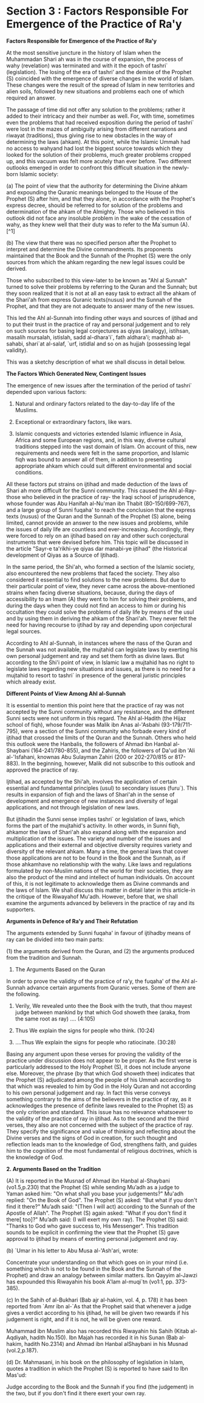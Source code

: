 Section 3 : Factors Responsible For Emergence of the Practice of Ra'y
=====================================================================

**Factors Responsible for Emergence of the Practice of Ra'y**

At the most sensitive juncture in the history of Islam when the
Muhammadan Shari ah was in the course of expansion, the process of wahy
(revelation) was terminated and with it the epoch of tashri\`
(legislation). The losing of the era of tashri’ and the demise of the
Prophet (S) coincided with the emergence of diverse changes in the world
of Islam. These changes were the result of the spread of Islam in new
territories and alien soils, followed by new situations and problems
each one of which required an answer.

The passage of time did not offer any solution to the problems; rather
it added to their intricacy and their number as well. For, with time,
sometimes even the problems that had received exposition during the
period of tashri\` were lost in the mazes of ambiguity arising from
different narrations and riwayat (traditions), thus giving rise to new
obstacles in the way of determining the laws (ahkam). At this point,
while the Islamic Ummah had no access to wahyand had lost the biggest
source towards which they looked for the solution of their problems,
much greater problems cropped up, and this vacuum was felt more acutely
than ever before. Two different outlooks emerged in order to confront
this difficult situation in the newly-born Islamic society:

(a) The point of view that the authority for determining the Divine
ahkam and expounding the Quranic meanings belonged to the House of the
Prophet (S) after him, and that they alone, in accordance with the
Prophet's express decree, should be referred to for solution of the
problems and determination of the ahkam of the Almighty. Those who
believed in this outlook did not face any insoluble problem in the wake
of the cessation of wahy, as they knew well that their duty was to refer
to the Ma\`sumun (A). [^1]

(b) The view that there was no specified person after the Prophet to
interpret and determine the Divine commandments. Its proponents
maintained that the Book and the Sunnah of the Prophet (S) were the only
sources from which the ahkam regarding the new legal issues could be
derived.

Those who subscribed to this view-later to be known as "Ahl al­ Sunnah"
turned to solve their problems by referring to the Quran and the Sunnah;
but they soon realized that it is not at all an easy task to extract all
the ahkam of the Shari'ah from express Quranic texts(nusus) and the
Sunnah of the Prophet, and that they are not adequate to answer many of
the new issues.

This led the Ahl al-Sunnah into finding other ways and sources of
ijtihad and to put their trust in the practice of ray and personal
judge­ment and to rely on such sources for basing legal conjectures as
qiyas (analogy), istihsan, masalih mursalah, istislah, sadd
al-dhara'i\`, fath al­dhara'i; madhhab al-sahabi, shari\`at al-salaf,
\`urf, istidlal and so on as hujjah (possessing legal validity).

This was a sketchy description of what we shall discuss in detail
below.

**The Factors Which Generated New, Contingent Issues**

The emergence of new issues after the termination of the period of
tashri\` depended upon various factors:

1. Natural and ordinary factors related to the day-to-day life of the
Muslims.
2. Exceptional or extraordinary factors, like wars.

3. Islamic conquests and victories extended Islamic influence in Asia,
Africa and some European regions, and, in this way, diverse cultural
traditions stepped into the vast domain of Islam. On account of this,
new requirements and needs were felt in the same proportion, and Islamic
fiqh was bound to answer all of them, in addition to presenting
appropriate ahkam which could suit different environmental and social
conditions.

All these factors put strains on ijtihad and made deduction of the laws
of Shari ah more difficult for the Sunni community. This caused the Ahl
al-Ray-those who believed in the practice of ray- the Iraqi school of
jurisprudence, whose founder was Abu Hanifah al-Nu'man ibn Thabit
(80-150/699-767), and a large group of Sunni fuqaha' to reach the
conclusion that the express texts (nusus) of the Quran and the Sunnah of
the Prophet (S) alone, being limited, cannot provide an answer to the
new issues and problems, while the issues of daily life are countless
and ever-increasing. Accordingly, they were forced to rely on an ijtihad
based on ray and other such conjectural instruments that were devised
before him. This topic will be discussed in the article "Sayr-e
ta'rikhi-ye qiyas dar manabi-ye ijtihad" (the Historical development of
Qiyas as a Source of Ijtihad).

In the same period, the Shi'ah, who formed a section of the Islamic
society, also encountered the new problems that faced the society. They
also considered it essential to find solutions to the new problems. But
due to their particular point of view, they never came across the
above-mentioned strains when facing diverse situations, because, during
the days of accessibility to an Imam (A) they went to him for solving
their problems, and during the days when they could not find an access
to him or during his occultation they could solve the problems of daily
life by means of the usul and by using them in deriving the ahkam of the
Shari'ah. They never felt the need for having recourse to ijtihad by ray
and depending upon conjectural legal sources.

According to Ahl al-Sunnah, in instances where the nass of the Quran
and the Sunnah was not available, the mujtahid can legislate laws by
exerting his own personal judgement and ray and set them forth as divine
laws. But according to the Shi'i point of view, in Islamic law a
mujtahid has no right to legislate laws regarding new situations and
issues, as there is no need for a mujtahid to resort to tashri\` in
presence of the general juristic principles which already exist.

**Different Points of View Among Ahl al-Sunnah**

It is essential to mention this point here that the practice of ray was
not accepted by the Sunni community without any resistance, and the
different Sunni sects were not uniform in this regard. The Ahl al-Hadith
(the Hijaz school of fiqh), whose founder was Malik ibn Anas al-'Asbahi
(93-179/711-795), were a section of the Sunni community who forbade
every kind of ijtihad that crossed the limits of the Quran and the
Sunnah. Others who held this outlook were the Hanbalis, the followers of
Ahmad ibn Hanbal al-Shaybani (164-241/780-855), and the Zahiris, the
followers of Da'ud ibn 'Ali al-'Isfahani, knownas Abu Sulayman Zahiri
(200 or 202-270/815 or 817-883). In the beginning, however, Malik did
not subscribe to this outlook and approved the practice of ray.

Ijtihad, as accepted by the Shi'ah, involves the application of certain
essential and fundamental principles (usul) to secondary issues
(furu\`). This results in expansion of fiqh and the laws of Shari'ah in
the sense of development and emergence of new instances and diversity of
legal applications, and not through legislation of new laws.

But ijtihadin the Sunni sense implies tashri\` or legislation of laws,
which forms the part of the mujtahid's activity. In other words, in
Sunni fiqh, ahkamor the laws of Shari'ah also expand along with the
expansion and multiplication of the issues. The variety and number of
the issues and applications and their external and objective diversity
requires variety and diversity of the relevant ahkam. Many a time, the
general laws that cover those applications are not to be found in the
Book and the Sunnah, as if those ahkamhave no relationship with the
wahy. Like laws and regulations formulated by non-Muslim nations of the
world for their societies, they are also the product of the mind and
intellect of human individuals. On account of this, it is not legitimate
to acknowledge them as Divine commands and the laws of Islam. We shall
discuss this matter in detail later in this article-in the critique of
the Riwayahof Mu'adh. However, before that, we shall examine the
arguments advanced by believers in the practice of ray and its
support­ers.

**Arguments in Defence of Ra'y and Their Refutation**

The arguments extended by Sunni fuqaha' in favour of ijtihadby means of
ray can be divided into two main parts:

(1) the arguments derived from the Quran, and
(2) the arguments pro­duced from the tradition and Sunnah.

1. The Arguments Based on the Quran

In order to prove the validity of the practice of ra’y, the fuqaha' of
the Ahl al-Sunnah advance certain arguments from Quranic verses. Some of
them are the following.

1. Verily, We revealed unto thee the Book with the truth, that thou
mayest judge between mankind by that which God showeth thee (araka, from
the same root as ray) .... (4:105)

2. Thus We explain the signs for people who think. (10:24)

3. ....Thus We explain the signs for people who ratiocinate. (30:28)

Basing any argument upon these verses for proving the validity of the
practice under discussion does not appear to be proper. As the first
verse is particularly addressed to the Holy Prophet (S), it does not
include anyone else. Moreover, the phrase (by that which God showeth
thee) indicates that the Prophet (S) adjudicated among the people of his
Ummah according to that which was revealed to him by God in the Holy
Quran and not according to his own person­al judgement and ray. In fact
this verse conveys something contrary to the aims of the believers in
the practice of ray, as it acknowledges the presence of definite laws
revealed to the Prophet (S) as the only criteri­on and standard. This
issue has no relevance whatsoever to the validity of the practice of ray
in ijtihad. As to the second and the third verses, they also are not
concerned with the subject of the practice of ray. They specify the
significance and value of thinking and reflecting about the Divine
verses and the signs of God in creation, for such thought and reflection
leads man to the knowledge of God, strengthens faith, and guides him to
the cognition of the most fundamental of religious doctrines, which is
the knowledge of God.

**2. Arguments Based on the Tradition**

(A) It is reported in the Musnad of Ahmad ibn Hanbal al-Shaybani
(vo1.5,p.230) that the Prophet (S) while sending Mu’adh as a judge to
Yaman asked him: "On what shall you base your judgements?" Mu'adh
replied: "On the Book of God". The Prophet (S) asked: "But what if you
don't find it there?" Mu’adh said: "(Then I will act) according to the
Sunnah of the Apostle of Allah". The Prophet (S) again asked: "What if
you don't find it there[ too]?" Mu’adh said: (I will exert my own ray).
The Prophet (S) said: "Thanks to God who gave success to, His
Messenger". This tradition sounds to be explicit in confirming the view
that the Prophet (S) gave approval to ijtihad by means of exerting
personal judgement and ray.

(b) \`Umar in his letter to Abu Musa al-'Ash'ari, wrote:

Concentrate your understanding on that which goes on in your mind (i.e.
something which is not to be found in the Book and the Sunnah of the
Prophet) and draw an analogy between similar matters. Ibn Qayyim
al-Jawzi has expounded this Riwayahin his book A'lam al-muqi\`tn (vo1:1,
pp. 373-385).

(c) In the Sahih of al-Bukhari (Bab ajr al-hakim, vol. 4, p. 178) it
has been reported from \`Amr ibn al-\`As that the Prophet said that
whenever a judge gives a verdict according to his ijtihad, he will be
given two rewards if his judgement is right, and if it is not, he will
be given one reward.

Muhammad ibn Muslim also has recorded this Riwayahin his Sahih (Kitab
al-Aqdiyah, hadith No.150). Ibn Majah has recorded it in his Sunan (Bab
al-hakim, hadith No.2314) and Ahmad ibn Hanbal al­Shaybani in his Musnad
(vol.2,p.187).

(d) Dr. Mahmasani, in his book on the philosophy of legislation in
Islam, quotes a tradition in which the Prophet (S) is reported to have
said to Ibn Mas'ud:

Judge according to the Book and the Sunnah if you find (the judgement)
in the two, but if you don't find it there exert your own ray.


